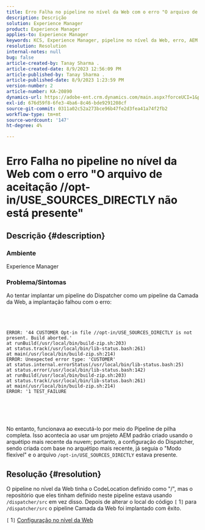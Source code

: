 ```yaml
---
title: Erro Falha no pipeline no nível da Web com o erro "O arquivo de aceitação //opt-in/USE_SOURCES_DIRECTLY não está presente"
description: Descrição
solution: Experience Manager
product: Experience Manager
applies-to: Experience Manager
keywords: KCS, Experience Manager, pipeline no nível da Web, erro, AEM
resolution: Resolution
internal-notes: null
bug: false
article-created-by: Tanay Sharma .
article-created-date: 8/9/2023 12:56:09 PM
article-published-by: Tanay Sharma .
article-published-date: 8/9/2023 1:23:59 PM
version-number: 2
article-number: KA-20890
dynamics-url: https://adobe-ent.crm.dynamics.com/main.aspx?forceUCI=1&pagetype=entityrecord&etn=knowledgearticle&id=21e60317-b436-ee11-bdf4-6045bd006268
exl-id: 676d59f8-6fe3-4ba6-8c46-bde9291208cf
source-git-commit: 0311a02c52a273bce96b47fe2d3fea41a74f2fb2
workflow-type: tm+mt
source-wordcount: '147'
ht-degree: 4%

---
```


# Erro Falha no pipeline no nível da Web com o erro &quot;O arquivo de aceitação //opt-in/USE_SOURCES_DIRECTLY não está presente&quot;

## Descrição {#description}


### Ambiente

Experience Manager



### Problema/Sintomas

Ao tentar implantar um pipeline do Dispatcher como um pipeline da Camada da Web, a implantação falhou com o erro:
<br><br> <br><br>

```
ERROR: '44 CUSTOMER Opt-in file //opt-in/USE_SOURCES_DIRECTLY is not present. Build aborted.'
at runBuild(/usr/local/bin/build-zip.sh:203)
at status.track(/usr/local/bin/lib-status.bash:261)
at main(/usr/local/bin/build-zip.sh:214)
ERROR: Unexpected error type: 'CUSTOMER'
at status.internal.errorStatus(/usr/local/bin/lib-status.bash:25)
at status.error(/usr/local/bin/lib-status.bash:142)
at runBuild(/usr/local/bin/build-zip.sh:203)
at status.track(/usr/local/bin/lib-status.bash:261)
at main(/usr/local/bin/build-zip.sh:214)
ERROR: '1 TEST_FAILURE
```

<br><br> <br><br>
No entanto, funcionava ao executá-lo por meio do Pipeline de pilha completa.
Isso acontecia ao usar um projeto AEM padrão criado usando o arquétipo mais recente da nuvem; portanto, a configuração do Dispatcher, sendo criada com base no arquétipo mais recente, já seguia o &quot;Modo flexível&quot; e o arquivo `/opt-in/USE_SOURCES_DIRECTLY` estava presente.


## Resolução {#resolution}


O pipeline no nível da Web tinha o CodeLocation definido como &quot;/&quot;, mas o repositório que eles tinham definido neste pipeline estava usando `/dispatcher/src` em vez disso.
Depois de alterar o local do código `[` 1`]`  para `/dispatcher/src` o pipeline Camada da Web foi implantado com êxito.

`[` 1`]`  [Configuração no nível da Web](https://experienceleague.adobe.com/docs/experience-manager-cloud-service/content/implementing/using-cloud-manager/cicd-pipelines/configuring-production-pipelines.html#web-tier-config)
